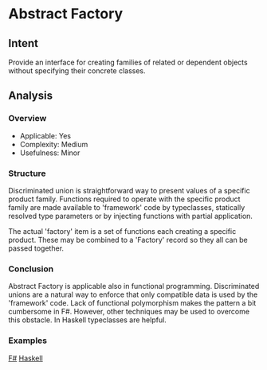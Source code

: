 
# Abstract Factory

## Intent

 Provide an interface for creating families of related or dependent objects without specifying their concrete classes.


## Analysis

### Overview

- Applicable: Yes
- Complexity: Medium
- Usefulness: Minor


### Structure

Discriminated union is straightforward way to present values of a specific product family. Functions required to operate with the specific product family are made available to 'framework' code by typeclasses, statically resolved type parameters or by injecting functions with partial application.

The actual 'factory' item is a set of functions each creating a specific product. These may be combined to a 'Factory' record so they all can be passed together.


### Conclusion

Abstract Factory is applicable also in functional programming. Discriminated unions are a natural way to enforce that only compatible data is used by the 'framework' code. Lack of functional polymorphism makes the pattern a bit cumbersome in F#. However, other techniques may be used to overcome this obstacle. In Haskell typeclasses are helpful.


### Examples

[F#](abstract_factory.fsx)
[Haskell](abstract_factory.hs)
